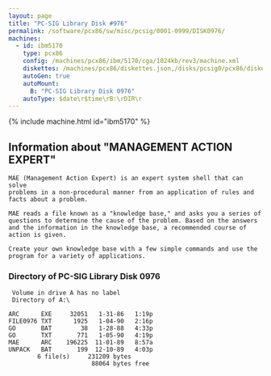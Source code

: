 ```yaml
---
layout: page
title: "PC-SIG Library Disk #976"
permalink: /software/pcx86/sw/misc/pcsig/0001-0999/DISK0976/
machines:
  - id: ibm5170
    type: pcx86
    config: /machines/pcx86/ibm/5170/cga/1024kb/rev3/machine.xml
    diskettes: /machines/pcx86/diskettes.json,/disks/pcsig0/pcx86/diskettes.json
    autoGen: true
    autoMount:
      B: "PC-SIG Library Disk 0976"
    autoType: $date\r$time\rB:\rDIR\r
---
```


{% include machine.html id="ibm5170" %}

## Information about "MANAGEMENT ACTION EXPERT"

    MAE (Management Action Expert) is an expert system shell that can solve
    problems in a non-procedural manner from an application of rules and
    facts about a problem.
    
    MAE reads a file known as a "knowledge base," and asks you a series of
    questions to determine the cause of the problem. Based on the answers
    and the information in the knowledge base, a recommended course of
    action is given.
    
    Create your own knowledge base with a few simple commands and use the
    program for a variety of applications.

### Directory of PC-SIG Library Disk 0976

     Volume in drive A has no label
     Directory of A:\

    ARC      EXE     32051   1-31-86   1:19p
    FILE0976 TXT      1925   1-04-90   2:16p
    GO       BAT        38   1-28-88   4:33p
    GO       TXT       771   1-05-90   4:19p
    MAE      ARC    196225  11-01-89   8:57a
    UNPACK   BAT       199  12-10-89   4:03p
            6 file(s)     231209 bytes
                           88064 bytes free
